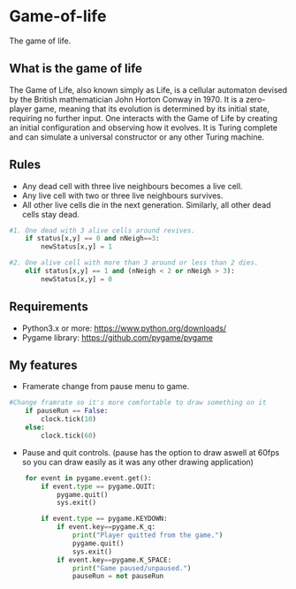# Game-of-life
The game of life.

## What is the game of life
The Game of Life, also known simply as Life, is a cellular automaton devised by the British mathematician John Horton Conway in 1970. It is a zero-player game, meaning that its evolution is determined by its initial state, requiring no further input. One interacts with the Game of Life by creating an initial configuration and observing how it evolves. It is Turing complete and can simulate a universal constructor or any other Turing machine. 

## Rules
- Any dead cell with three live neighbours becomes a live cell.
- Any live cell with two or three live neighbours survives.
- All other live cells die in the next generation. Similarly, all other dead cells stay dead.
```python
#1. One dead with 3 alive cells around revives.
    if status[x,y] == 0 and nNeigh==3:
        newStatus[x,y] = 1

#2. One alive cell with more than 3 around or less than 2 dies.
    elif status[x,y] == 1 and (nNeigh < 2 or nNeigh > 3):
        newStatus[x,y] = 0
```
## Requirements
- Python3.x or more: https://www.python.org/downloads/
- Pygame library: https://github.com/pygame/pygame

## My features
- Framerate change from pause menu to game.
```python
#Change framrate so it's more comfortable to draw something on it
    if pauseRun == False:
        clock.tick(10)
    else:
        clock.tick(60)
```
- Pause and quit controls. (pause has the option to draw aswell at 60fps so you can draw easily as it was any other drawing application)
```python
    for event in pygame.event.get():
        if event.type == pygame.QUIT:
            pygame.quit()
            sys.exit()

        if event.type == pygame.KEYDOWN:
            if event.key==pygame.K_q:
                print("Player quitted from the game.")
                pygame.quit()
                sys.exit()
            if event.key==pygame.K_SPACE:
                print("Game paused/unpaused.")
                pauseRun = not pauseRun
```
